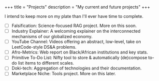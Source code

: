 +++
title = "Projects"
description = "My current and future projects"
+++

I intend to keep more on my plate than I'll ever have time to complete.

- [ ] Falsification: Science-focused RAG project. More on this soon.
- [ ] Industry Explainer: A welcoming explainer on the interconnected mechanisms of our globalized economy.
- [ ] YouTube Channel: Videos offering an abstract, low-level, take on LeetCode-style DS&A problems.  
- [ ] Afro-Metrics: Web report on Black/African institutions and key stats.
- [ ] Primitive To-Do List: Nifty tool to store & automatically (de)compose to-do list items to different scales.
- [ ] Doki-tech: Aggregation of technologies and their documentation.
- [ ] Marketplace Niche: Tools project. More on this later.
